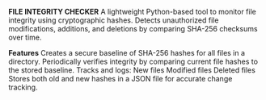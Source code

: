 **FILE INTEGRITY CHECKER**
A lightweight Python-based tool to monitor file integrity using cryptographic hashes.
Detects unauthorized file modifications, additions, and deletions by comparing SHA-256 checksums over time.

**Features**
Creates a secure baseline of SHA-256 hashes for all files in a directory.
Periodically verifies integrity by comparing current file hashes to the stored baseline.
Tracks and logs:
  New files
  Modified files
  Deleted files
Stores both old and new hashes in a JSON file for accurate change tracking.

